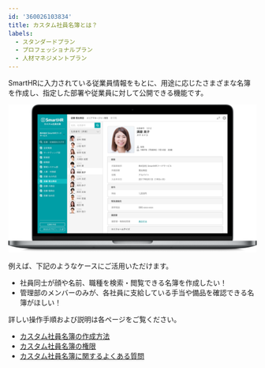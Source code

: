 ```yaml
---
id: '360026103834'
title: カスタム社員名簿とは？
labels:
  - スタンダードプラン
  - プロフェッショナルプラン
  - 人材マネジメントプラン
---
```

SmartHRに入力されている従業員情報をもとに、用途に応じたさまざまな名簿を作成し、指定した部署や従業員に対して公開できる機能です。

![](./2018_MacBookPro_omen.png)

例えば、下記のようなケースにご活用いただけます。

- 社員同士が顔や名前、職種を検索・閲覧できる名簿を作成したい！
- 管理部のメンバーのみが、各社員に支給している手当や備品を確認できる名簿がほしい！

詳しい操作手順および説明は各ページをご覧ください。

- [カスタム社員名簿の作成方法](https://knowledge.smarthr.jp/hc/ja/articles/360026262353)
- [カスタム社員名簿の権限](https://knowledge.smarthr.jp/hc/ja/articles/360026262333)
- [カスタム社員名簿に関するよくある質問](https://knowledge.smarthr.jp/hc/ja/articles/360026103814)
